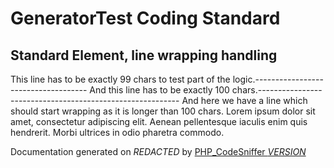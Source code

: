 # GeneratorTest Coding Standard

## Standard Element, line wrapping handling
This line has to be exactly 99 chars to test part of the logic.------------------------------------
    And this line has to be exactly 100 chars.----------------------------------------------------------
    And here we have a line which should start wrapping as it is longer than 100 chars. Lorem ipsum dolor sit amet, consectetur adipiscing elit. Aenean pellentesque iaculis enim quis hendrerit. Morbi ultrices in odio pharetra commodo.

Documentation generated on *REDACTED* by [PHP_CodeSniffer *VERSION*](https://github.com/PHPCSStandards/PHP_CodeSniffer)
